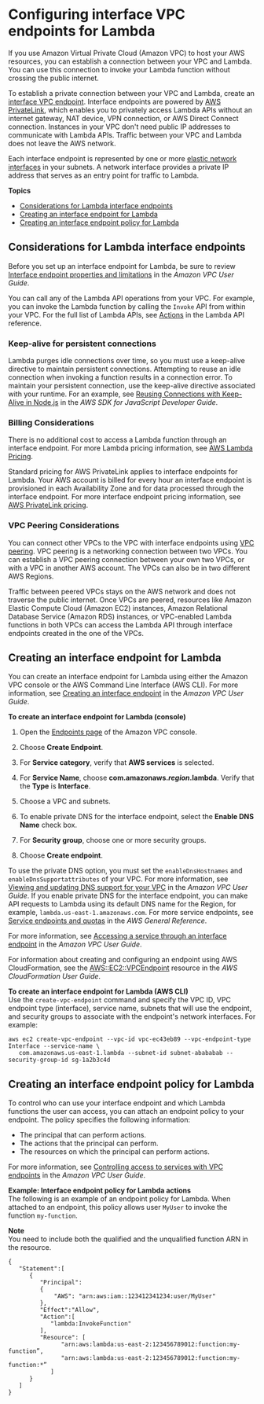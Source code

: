 # Configuring interface VPC endpoints for Lambda<a name="configuration-vpc-endpoints"></a>

If you use Amazon Virtual Private Cloud \(Amazon VPC\) to host your AWS resources, you can establish a connection between your VPC and Lambda\. You can use this connection to invoke your Lambda function without crossing the public internet\.

To establish a private connection between your VPC and Lambda, create an [interface VPC endpoint](https://docs.aws.amazon.com/vpc/latest/privatelink/vpce-interface.html)\. Interface endpoints are powered by [AWS PrivateLink](http://aws.amazon.com/privatelink), which enables you to privately access Lambda APIs without an internet gateway, NAT device, VPN connection, or AWS Direct Connect connection\. Instances in your VPC don't need public IP addresses to communicate with Lambda APIs\. Traffic between your VPC and Lambda does not leave the AWS network\.

Each interface endpoint is represented by one or more [elastic network interfaces](https://docs.aws.amazon.com/AWSEC2/latest/UserGuide/using-eni.html) in your subnets\. A network interface provides a private IP address that serves as an entry point for traffic to Lambda\.

**Topics**
+ [Considerations for Lambda interface endpoints](#vpc-endpoint-considerations)
+ [Creating an interface endpoint for Lambda](#vpc-endpoint-create)
+ [Creating an interface endpoint policy for Lambda](#vpc-endpoint-policy)

## Considerations for Lambda interface endpoints<a name="vpc-endpoint-considerations"></a>

Before you set up an interface endpoint for Lambda, be sure to review [Interface endpoint properties and limitations](https://docs.aws.amazon.com/vpc/latest/privatelink/vpce-interface.html#vpce-interface-limitations) in the *Amazon VPC User Guide*\.

You can call any of the Lambda API operations from your VPC\. For example, you can invoke the Lambda function by calling the `Invoke` API from within your VPC\. For the full list of Lambda APIs, see [Actions](https://docs.aws.amazon.com/lambda/latest/dg/API_Operations.html) in the Lambda API reference\.

### Keep\-alive for persistent connections<a name="vpc-endpoint-considerations-keepalive"></a>

Lambda purges idle connections over time, so you must use a keep\-alive directive to maintain persistent connections\. Attempting to reuse an idle connection when invoking a function results in a connection error\. To maintain your persistent connection, use the keep\-alive directive associated with your runtime\. For an example, see [Reusing Connections with Keep\-Alive in Node\.js](https://docs.aws.amazon.com/sdk-for-javascript/v2/developer-guide/node-reusing-connections.html) in the *AWS SDK for JavaScript Developer Guide*\.

### Billing Considerations<a name="vpc-endpoint-considerations-billing"></a>

There is no additional cost to access a Lambda function through an interface endpoint\. For more Lambda pricing information, see [AWS Lambda Pricing](http://aws.amazon.com/lambda/pricing/)\.

Standard pricing for AWS PrivateLink applies to interface endpoints for Lambda\. Your AWS account is billed for every hour an interface endpoint is provisioned in each Availability Zone and for data processed through the interface endpoint\. For more interface endpoint pricing information, see [AWS PrivateLink pricing](http://aws.amazon.com/privatelink/pricing/)\.

### VPC Peering Considerations<a name="vpc-endpoint-considerations-peering"></a>

You can connect other VPCs to the VPC with interface endpoints using [VPC peering](https://docs.aws.amazon.com/vpc/latest/peering/what-is-vpc-peering.html)\. VPC peering is a networking connection between two VPCs\. You can establish a VPC peering connection between your own two VPCs, or with a VPC in another AWS account\. The VPCs can also be in two different AWS Regions\.

Traffic between peered VPCs stays on the AWS network and does not traverse the public internet\. Once VPCs are peered, resources like Amazon Elastic Compute Cloud \(Amazon EC2\) instances, Amazon Relational Database Service \(Amazon RDS\) instances, or VPC\-enabled Lambda functions in both VPCs can access the Lambda API through interface endpoints created in the one of the VPCs\.

## Creating an interface endpoint for Lambda<a name="vpc-endpoint-create"></a>

You can create an interface endpoint for Lambda using either the Amazon VPC console or the AWS Command Line Interface \(AWS CLI\)\. For more information, see [Creating an interface endpoint](https://docs.aws.amazon.com/vpc/latest/privatelink/vpce-interface.html#create-interface-endpoint) in the *Amazon VPC User Guide*\.

**To create an interface endpoint for Lambda \(console\)**

1. Open the [Endpoints page](https://console.aws.amazon.com/vpc/home?#Endpoints) of the Amazon VPC console\.

1. Choose **Create Endpoint**\.

1. For **Service category**, verify that **AWS services** is selected\.

1. For **Service Name**, choose **com\.amazonaws\.*region*\.lambda**\. Verify that the **Type** is **Interface**\.

1. Choose a VPC and subnets\.

1. To enable private DNS for the interface endpoint, select the **Enable DNS Name** check box\.

1. For **Security group**, choose one or more security groups\.

1. Choose **Create endpoint**\.

To use the private DNS option, you must set the `enableDnsHostnames` and `enableDnsSupportattributes` of your VPC\. For more information, see [Viewing and updating DNS support for your VPC](https://docs.aws.amazon.com/vpc/latest/userguide/vpc-dns.html#vpc-dns-updating) in the *Amazon VPC User Guide*\. If you enable private DNS for the interface endpoint, you can make API requests to Lambda using its default DNS name for the Region, for example, `lambda.us-east-1.amazonaws.com`\. For more service endpoints, see [Service endpoints and quotas](https://docs.aws.amazon.com/general/latest/gr/aws-service-information.html) in the *AWS General Reference*\.

For more information, see [Accessing a service through an interface endpoint](https://docs.aws.amazon.com/vpc/latest/privatelink/vpce-interface.html#access-service-though-endpoint) in the *Amazon VPC User Guide*\.

For information about creating and configuring an endpoint using AWS CloudFormation, see the [AWS::EC2::VPCEndpoint](https://docs.aws.amazon.com/AWSCloudFormation/latest/UserGuide/aws-resource-ec2-vpcendpoint.html) resource in the *AWS CloudFormation User Guide*\.

**To create an interface endpoint for Lambda \(AWS CLI\)**  
Use the `create-vpc-endpoint` command and specify the VPC ID, VPC endpoint type \(interface\), service name, subnets that will use the endpoint, and security groups to associate with the endpoint's network interfaces\. For example:

```
aws ec2 create-vpc-endpoint --vpc-id vpc-ec43eb89 --vpc-endpoint-type Interface --service-name \
   com.amazonaws.us-east-1.lambda --subnet-id subnet-abababab --security-group-id sg-1a2b3c4d
```

## Creating an interface endpoint policy for Lambda<a name="vpc-endpoint-policy"></a>

To control who can use your interface endpoint and which Lambda functions the user can access, you can attach an endpoint policy to your endpoint\. The policy specifies the following information:
+ The principal that can perform actions\.
+ The actions that the principal can perform\.
+ The resources on which the principal can perform actions\.

For more information, see [Controlling access to services with VPC endpoints](https://docs.aws.amazon.com/vpc/latest/privatelink/vpc-endpoints-access.html) in the *Amazon VPC User Guide*\.

**Example: Interface endpoint policy for Lambda actions**  
The following is an example of an endpoint policy for Lambda\. When attached to an endpoint, this policy allows user `MyUser` to invoke the function `my-function`\.

**Note**  
You need to include both the qualified and the unqualified function ARN in the resource\.

```
{
   "Statement":[
      {
         "Principal":
         { 
             "AWS": "arn:aws:iam::123412341234:user/MyUser" 
         },
         "Effect":"Allow",
         "Action":[
            "lambda:InvokeFunction"
         ],
         "Resource": [
               "arn:aws:lambda:us-east-2:123456789012:function:my-function”,
               "arn:aws:lambda:us-east-2:123456789012:function:my-function:*”
            ]
      }
   ]
}
```